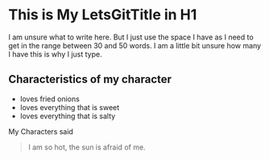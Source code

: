 # This is My LetsGitTitle in H1
I am unsure what to write here. But I just use the space I have as I need to get in the range between 30 and 50 words. I am a little bit unsure how many I have this is why I just type.

## Characteristics of my character
* loves fried onions
* loves everything that is sweet
* loves everything that is salty

My Characters said
> I am so hot, the sun is afraid of me.
